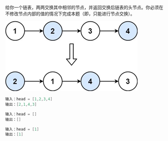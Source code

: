 给你一个链表，两两交换其中相邻的节点，并返回交换后链表的头节点。你必须在不修改节点内部的值的情况下完成本题（即，只能进行节点交换）。


![img_1.png](img_1.png)
```go
输入：head = [1,2,3,4]
输出：[2,1,4,3]
```

```go
输入：head = []
输出：[]
```

```go
输入：head = [1]
输出：[1]
```